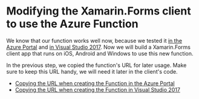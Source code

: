# Modifying the Xamarin.Forms client to use the Azure Function

We know that our function works well now, because we tested it [in the Azure Portal](./implementing.md#testing-the-new-signature) and [in Visual Studio 2017](./creating-vs.md#testing-the-function). Now we will build a Xamarin.Forms client app that runs on iOS, Android and Windows to use this new function.

In the previous step, we copied the function's URL for later usage. Make sure to keep this URL handy, we will need it later in the client's code.

- [Copying the URL when creating the Function in the Azure Portal](./implementing.md#getting-the-url-for-the-xamarin-client)
- [Copying the URL when creating the Function in Visual Studio 2017](./creating-vs.md#getting-the-url-for-the-xamarin-client-app)
